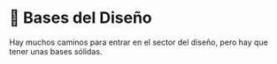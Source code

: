 # 🔴 Bases del Diseño

Hay muchos caminos para entrar en el sector del diseño, pero hay que tener unas bases sólidas.
